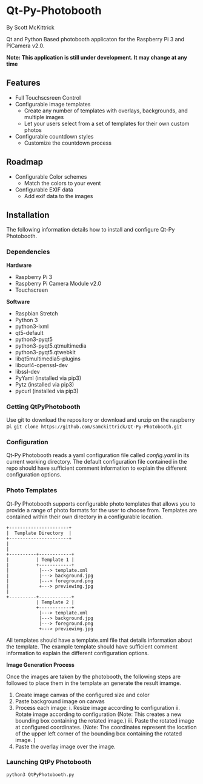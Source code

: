# Qt-Py-Photobooth
By Scott McKittrick

Qt and Python Based photobooth applicaton for the Raspberry Pi 3 and PiCamera v2.0.

**Note: This application is still under development. It may change at any time**

## Features
* Full Touchscsreen Control
* Configurable image templates
  * Create any number of templates with overlays, backgrounds, and multiple images
  * Let your users select from a set of templates for their own custom photos
* Configurable countdown styles
  * Customize the countdown process

## Roadmap
* Configurable Color schemes
  * Match the colors to your event
* Configurable EXIF data
  * Add exif data to the images

## Installation
The following information details how to install and configure Qt-Py Photobooth.

### Dependencies
**Hardware**

* Raspberry Pi 3
* Raspberry Pi Camera Module v2.0 
* Touchscreen

**Software**

* Raspbian Stretch
* Python 3
* python3-lxml
* qt5-default
* python3-pyqt5
* python3-pyqt5.qtmultimedia
* python3-pyqt5.qtwebkit
* libqt5multimedia5-plugins
* libcurl4-openssl-dev
* libssl-dev
* PyYaml (installed via pip3)
* Pytz (installed via pip3)
* pycurl (installed via pip3)

### Getting QtPyPhotobooth
Use git to download the repository or download and unzip on the raspberry pi.
`git clone https://github.com/samckittrick/Qt-Py-Photobooth.git`

### Configuration
Qt-Py Photobooth reads a yaml configuration file called *config.yaml* in its current working directory. The default configuration file contained in the repo should have sufficient comment information to explain the different configuration options. 

### Photo Templates
Qt-Py Photobooth supports configurable photo templates that allows you to provide a range of photo formats for the user to choose from. Templates are contained within their own directory in a configurable location.

```
+----------------------+
|  Template Directory  |
+----------------------+
|
|
+----------+------------+
|          | Template 1 |
|          +------------+
|           |---> template.xml
|           |---> background.jpg
|           |---> foreground.png
|           +---> previewimg.jpg
|
+----------+------------+
           | Template 2 |
           +------------+
            |---> template.xml
            |---> background.jpg
            |---> foreground.png
            +---> previewimg.jpg
```

All templates should have a template.xml file that details information about the template. The example template should have sufficient comment information to explain the different configuration options.

**Image Generation Process**

Once the images are taken by the photobooth, the following steps are followed to place them in the template an generate the result imamge.

1. Create image canvas of the configured size and color
2. Paste background image on canvas
3. Process each image:
   i. Resize image according to configuration
   ii. Rotate image according to configuration (Note: This creates a new bounding box containing the rotated image.)
   iii. Paste the rotated image at configured coordinates. (Note: The coordinates represent the location of the upper left corner of the bounding box containing the rotated image. )
4. Paste the overlay image over the image. 

### Launching QtPy Photobooth
`python3 QtPyPhotobooth.py`
